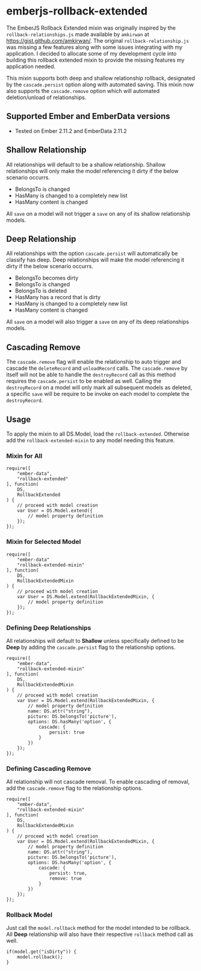 # emberjs-rollback-extended
The EmberJS Rollback Extended mixin was originally inspired by the `rollback-relationships.js` made available by `amkirwan` at https://gist.github.com/amkirwan/.  The original `rollback-relationship.js` was missing a few features along with some issues integrating with my application.  I decided to allocate some of my development cycle into building this rollback extended mixin to provide the missing features my application needed.

This mixin supports both deep and shallow relationship rollback, designated by the `cascade.persist` option along with automated saving.  This mixin now also supports the `cascade.remove` option which will automated deletion/unload of relationships.

## Supported Ember and EmberData versions
- Tested on Ember 2.11.2 and EmberData 2.11.2

## Shallow Relationship
All relationships will default to be a shallow relationship.  Shallow relationships will only make the model referencing it dirty if the below scenario occurrs.

- BelongsTo is changed
- HasMany is changed to a completely new list
- HasMany content is changed

All `save` on a model will not trigger a `save` on any of its shallow relationship models.

## Deep Relationship
All relationships with the option `cascade.persist` will automatically be classify has deep.  Deep relationships will make the model referencing it dirty if the below scenario occurrs.

- BelongsTo becomes dirty
- BelongsTo is changed
- BelongsTo is deleted
- HasMany has a record that is dirty
- HasMany is changed to a completely new list
- HasMany content is changed

All `save` on a model will also trigger a `save` on any of its deep relationships models.

## Cascading Remove
The `cascade.remove` flag will enable the relationship to auto trigger and cascade the `deleteRecord` and `unloadRecord` calls.  The `cascade.remove` by itself will not be able to handle the `destroyRecord` call as this method requires the `cascade.persist` to be enabled as well.  Calling the `destroyRecord` on a model will only mark all subsequent models as deleted, a specific `save` will be require to be invoke on each model to complete the `destroyRecord`.

## Usage
To apply the mixin to all DS.Model, load the `rollback-extended`.  Otherwise add the `rollback-extended-mixin` to any model needing this feature.

### Mixin for All

	require([
		"ember-data",
		"rollback-extended"
	], function(
		DS,
		RollbackExtended
	) {
		// proceed with model creation
		var User = DS.Model.extend({
			// model property definition
		});
	});

### Mixin for Selected Model

	require([
		"ember-data"
        "rollback-extended-mixin"
    ], function(
		DS,
        RollbackExtendedMixin
    ) {
		// proceed with model creation
		var User = DS.Model.extend(RollbackExtendedMixin, {
			// model property definition
		});
    });

### Defining Deep Relationships
All relationships will default to **Shallow** unless specifically defined to be **Deep** by adding the `cascade.persist` flag to the relationship options.

	require([
		"ember-data",
		"rollback-extended-mixin"
	], function(
		DS,
		RollbackExtendedMixin
	) {
		// proceed with model creation
		var User = DS.Model.extend(RollbackExtendedMixin, {
			// model property definition
			name: DS.attr("string"),
			picture: DS.belongsTo('picture'),
			options: DS.hasMany('option', {
				cascade: {
					persist: true
				}
			})
		});
	});

### Defining Cascading Remove
All relationship will not cascade removal.  To enable cascading of removal, add the `cascade.remove` flag to the relationship options.

	require([
		"ember-data",
		"rollback-extended-mixin"
	], function(
		DS,
		RollbackExtendedMixin
	) {
		// proceed with model creation
		var User = DS.Model.extend(RollbackExtendedMixin, {
			// model property definition
			name: DS.attr("string"),
			picture: DS.belongsTo('picture'),
			options: DS.hasMany('option', {
				cascade: {
					persist: true,
					remove: true
				}
			})
		});
	});

### Rollback Model
Just call the `model.rollback` method for the model intended to be rollback.  All **Deep** relationship will also have their respective `rollback` method call as well.
	
	if(model.get("isDirty")) {
		model.rollback();
	}